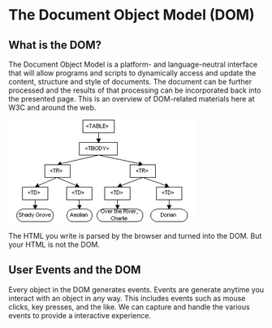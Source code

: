 # The Document Object Model (DOM)

## What is the DOM?

The Document Object Model is a platform- and language-neutral interface that will allow programs and scripts to dynamically access and update the content, structure and style of documents. The document can be further processed and the results of that processing can be incorporated back into the presented page. This is an overview of DOM-related materials here at W3C and around the web.

![Example DOM Instance](./img/dom.gif)

The HTML you write is parsed by the browser and turned into the DOM. But your HTML is not the DOM.

## User Events and the DOM

Every object in the DOM generates events. Events are generate anytime you interact with an object in any way. This includes events such as mouse clicks, key presses, and the like. We can capture and handle the various events to provide a interactive experience.
